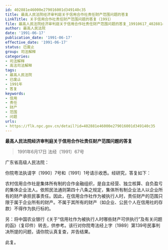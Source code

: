```yaml
---
id: 402881e46000e279016001d349140c35
title: 最高人民法院经济审判庭关于信用合作社责任财产范围问题的答复
LinkTitle: 关于信用合作社责任财产范围问题的答复（1991）
file: 最高人民法院经济审判庭关于信用合作社责任财产范围问题的答复_19910617_402881e46000e279016001d349140c35.docx
author: 最高人民法院
date: '1991-06-17'
publication_date: '1991-06-17'
effective_date: '1991-06-17'
status: 已废止
group: 司法解释
categories:
- 司法解释
- 高法司法解释
tags:
- 最高人民法院
- 已废止
- 1991年
- 答复
keywords:
- 信用
- 责任
- 财产
- 范围
- 问题
urls:
- https://flk.npc.gov.cn/detail?id=402881e46000e279016001d349140c35
---
```


**最高人民法院经济审判庭关于信用合作社责任财产范围问题的答复**

> 1991年6月17日 法经〔1991〕67号

广东省高级人民法院：

你院粤法执请字〔1990〕7号和〔1991〕1号请示收悉。经研究，答复如下：

农村信用合作社是集体所有制的合作金融组织，是自主经营、独立核算、自负盈亏的集体企业法人。依照民法通则第四十八条之规定，集体所有制企业法人以企业所有的财产承担民事责任。因此，在信用合作社作为被执行人时，责任财产的范围只限于属于企业所有的财产。不属于其所有的财产（如企业、公民个人在信用社的存款）不得作为执行标的。

另：将中国农业银行《关于“信用社作为被执行人时哪些财产可供执行”及有关问题的函》（复印件）转去，供参考。该行对你院粤法经上字〔1989〕第139号民事判决所提的问题，请你院认真复查，并告结果。

此复。
